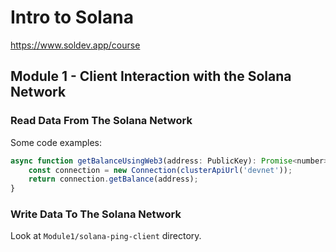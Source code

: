 # Intro to Solana
https://www.soldev.app/course

## Module 1 - Client Interaction with the Solana Network
### Read Data From The Solana Network


Some code examples:

```js
async function getBalanceUsingWeb3(address: PublicKey): Promise<number> {
    const connection = new Connection(clusterApiUrl('devnet'));
    return connection.getBalance(address);
}
```

### Write Data To The Solana Network
Look at `Module1/solana-ping-client` directory.





